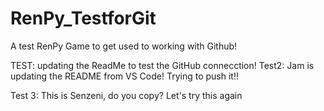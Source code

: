 # RenPy_TestforGit
A test RenPy Game to get used to working with Github!

TEST: updating the ReadMe to test the GitHub connecction!
Test2: Jam is updating the README from VS Code! Trying to push it!!

Test 3: This is Senzeni, do you copy? 
Let's try this again
